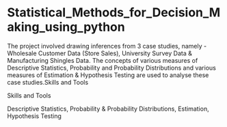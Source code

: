 # Statistical_Methods_for_Decision_Making_using_python

The project involved drawing inferences from 3 case studies, namely - Wholesale Customer Data (Store Sales), University Survey Data & Manufacturing Shingles Data. The concepts of various measures of Descriptive Statistics, Probability and Probability Distributions and various measures of Estimation & Hypothesis Testing are used to analyse these case studies.Skills and Tools

Skills and Tools

Descriptive Statistics, Probability & Probability Distributions, Estimation, Hypothesis Testing
